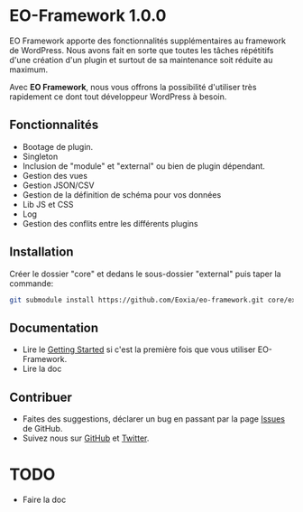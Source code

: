 # EO-Framework 1.0.0

EO Framework apporte des fonctionnalités supplémentaires au framework de WordPress.
Nous avons fait en sorte que toutes les tâches répétitifs d'une création d'un plugin et surtout de sa maintenance soit réduite au maximum.

Avec **EO Framework**, nous vous offrons la possibilité d'utiliser très rapidement ce dont tout développeur WordPress à besoin.

## Fonctionnalités

* Bootage de plugin.
* Singleton
* Inclusion de "module" et "external" ou bien de plugin dépendant.
* Gestion des vues
* Gestion JSON/CSV
* Gestion de la définition de schéma pour vos données
* Lib JS et CSS
* Log
* Gestion des conflits entre les différents plugins

## Installation

Créer le dossier "core" et dedans le sous-dossier "external" puis taper la commande:

```bash
git submodule install https://github.com/Eoxia/eo-framework.git core/external/eo-framework
```

## Documentation

* Lire le [Getting Started](https://github.com/Eoxia/eo-framework-starter) si c'est la première fois que vous utiliser EO-Framework.
* Lire la doc

## Contribuer

* Faites des suggestions, déclarer un bug en passant par la page [Issues](https://github.com/Eoxia/eo-framework/issues) de GitHub.
* Suivez nous sur [GitHub](https://github.com/Eoxia) et [Twitter](https://twitter.com/eoxia).

# TODO
* Faire la doc
